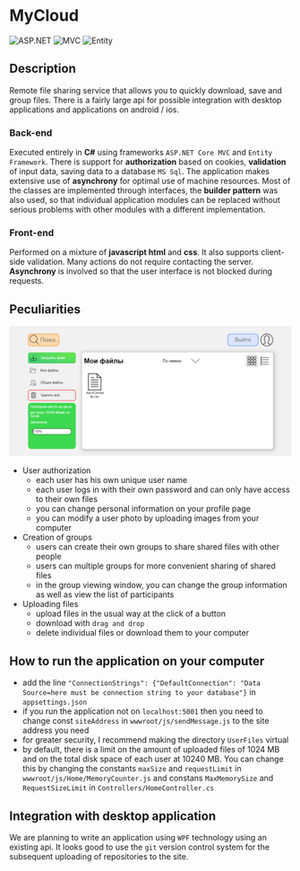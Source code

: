 # MyCloud
![ASP.NET](https://img.shields.io/badge/ASP.NET%20Core-5.0-informational)
![MVC](https://img.shields.io/badge/MVC%20Framework-5.0-informational)
![Entity](https://img.shields.io/badge/Entity%20Framework-6.0-brightgreen)
## Description
Remote file sharing service that allows you to quickly download, save and group files. 
There is a fairly large api for possible integration with desktop applications and applications on android / ios.
### Back-end
Executed entirely in **C#** using frameworks `ASP.NET Core MVC` and `Entity Framework`.
There is support for **authorization** based on cookies, **validation** of input data, saving data to a database `MS Sql`.
The application makes extensive use of **asynchrony** for optimal use of machine resources.
Most of the classes are implemented through interfaces, the **builder pattern** was also used, so that individual application modules can be replaced without serious problems with other modules with a different implementation.
### Front-end
Performed on a mixture of **javascript html** and **css**. 
It also supports client-side validation. Many actions do not require contacting the server.
**Asynchrony** is involved so that the user interface is not blocked during requests.
## Peculiarities
![screenMainPage](https://github.com/KorablikDimak/MyCloud/raw/master/screenMainPage.png)
- User authorization
  - each user has his own unique user name
  - each user logs in with their own password and can only have access to their own files
  - you can change personal information on your profile page
  - you can modify a user photo by uploading images from your computer
- Creation of groups
  - users can create their own groups to share shared files with other people
  - users can multiple groups for more convenient sharing of shared files
  - in the group viewing window, you can change the group information as well as view the list of participants
- Uploading files
  - upload files in the usual way at the click of a button
  - download with `drag and drop`
  - delete individual files or download them to your computer
## How to run the application on your computer
- add the line `"ConnectionStrings": {"DefaultConnection": "Data Source=here must be connection string to your database"}` in `appsettings.json`
- if you run the application not on `localhost:5001` then you need to change const `siteAddress` in `wwwroot/js/sendMessage.js` to the site address you need
- for greater security, I recommend making the directory `UserFiles` virtual
- by default, there is a limit on the amount of uploaded files of 1024 MB and on the total disk space of each user at 10240 MB. You can change this by changing the constants `maxSize` and `requestLimit` in `wwwroot/js/Home/MemoryCounter.js` and constans `MaxMemorySize` and `RequestSizeLimit` in `Controllers/HomeController.cs`
## Integration with desktop application
We are planning to write an application using `WPF` technology using an existing api. 
It looks good to use the `git` version control system for the subsequent uploading of repositories to the site.
